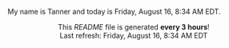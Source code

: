 My name is Tanner and today is Friday, August 16, 8:34 AM EDT.

<p align="center">This <i>README</i> file is generated <b>every 3 hours</b>!</br>Last refresh: Friday, August 16, 8:34 AM EDT<br /></p>

